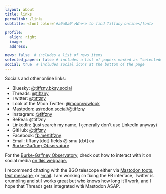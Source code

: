 ```yaml
---
layout: about
title: links
permalink: /links
subtitle: <font color='#a0a0a0'>Where to find Tiffany online</font>

profile:
  align: right
  image: 
  address: 

news: false  # includes a list of news items
selected_papers: false # includes a list of papers marked as "selected={true}"
social: true  # includes social icons at the bottom of the page
---
```


Socials and other online links:

* Bluesky: [@tiffzny.bksy.social](https://bsky.app/profile/tiffzny.bsky.social)
* Threads: [@tiffzny](https://www.threads.net/@tiffzny)
* Twitter: [@tiffzny](https://twitter.com/tiffzny)
* Look at the Moon Twitter: [@moonwowlook](https://twitter.com/moonwowlook)
* Mastodon: [astrodon.social/@tiffzny](https://astrodon.social/@tiffzny)<a rel="me" href="https://astrodon.social/@tiffzny"></a>
* Instagram: [@tiffzny](https://instagram.com/tiffzny)
* BeReal: @tiffzny
* LinkedIn: (just search my name, I generally don't use LinkedIn anyway)
* GitHub: [@tiffzny](https://github.com/tiffzny)
* Facebook: [fb.me/tiffzny](https://fb.me/tiffzny)
* Email: tiffany [dot] fields @ smu [dot] ca
* [Burke-Gaffney Observatory](https://observatory.smu.ca)


For the [Burke-Gaffney Observatory](https://observatory.smu.ca), check out how to interact with it on social media [on this webpage.](https://observatory.smu.ca/bgo-useme/howto)

I recommend chatting with the BGO telescope either via [Mastodon toots](https://observatory.smu.ca/bgo-useme/mastodon-help), [text message](https://observatory.smu.ca/bgo-useme/text-help), or [email](https://observatory.smu.ca/bgo-useme/email-help). I am working on fixing the FB interface, Twitter is crumbling and still works great but who knows how long it'll work, and I hope that Threads gets integrated with Mastodon ASAP.
